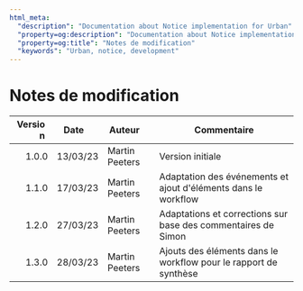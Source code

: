 ```yaml
---
html_meta:
  "description": "Documentation about Notice implementation for Urban"
  "property=og:description": "Documentation about Notice implementation for Urban"
  "property=og:title": "Notes de modification"
  "keywords": "Urban, notice, development"
---
```


# Notes de modification

| <div style="width: 15%; min-width: 55px;">Version</div> | <div style="width: 15%; min-width: 60px;">Date</div> | <div style="width: 15%; min-width: 60px;">Auteur</div> | Commentaire |
| ------: | -------- | -------------- | ----------- |
| 1.0.0   | 13/03/23 | Martin Peeters | Version initiale |
| 1.1.0   | 17/03/23 | Martin Peeters | Adaptation des événements et ajout d'éléments dans le workflow |
| 1.2.0   | 27/03/23 | Martin Peeters | Adaptations et corrections sur base des commentaires de Simon |
| 1.3.0   | 28/03/23 | Martin Peeters | Ajouts des éléments dans le workflow pour le rapport de synthèse |
